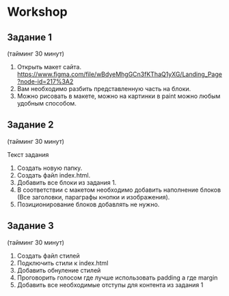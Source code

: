 # Workshop

## Задание 1 

(тайминг 30 минут)

1. Открыть макет сайта.
https://www.figma.com/file/wBdyeMhgGCn3fKThaQ1yXG/Landing_Page?node-id=217%3A2
2. Вам необходимо разбить представленную часть на блоки.
3. Можно рисовать в макете, можно на картинки в paint можно любым удобным способом.

## Задание 2 

(тайминг 30 минут)

Текст задания

1. Создать новую папку.
2. Создать файл index.html.
3. Добавить все блоки из задания 1.
4. В соответствии с макетом необходимо добавить наполнение блоков (Все заголовки, параграфы кнопки и изображения).
5. Позиционирование блоков добавлять не нужно.

## Задание 3 

(тайминг 30 минут)

1. Создать файл стилей
2. Подключить стили к index.html
3. Добавить обнуление стилей
4. Проговорить голосом где лучше использовать padding а где margin
5. Добавить все необходимые отступы для контента из задания 1